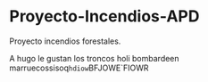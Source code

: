 # Proyecto-Incendios-APD
Proyecto incendios forestales.

A hugo le gustan los troncos
holi
bombardeen marruecossisoq`hdiow`BFJOWE`FIOWR
